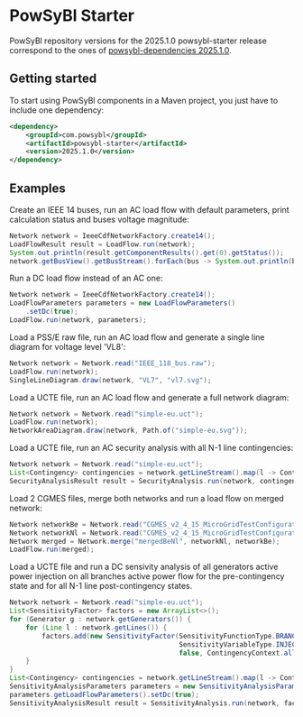 # PowSyBl Starter



PowSyBl repository versions for the 2025.1.0 powsybl-starter release correspond to the ones of
[powsybl-dependencies 2025.1.0](https://github.com/powsybl/powsybl-dependencies/releases/tag/v2025.1.0).



## Getting started

To start using PowSyBl components in a Maven project, you just have to include one dependency:

```xml
<dependency>
    <groupId>com.powsybl</groupId>
    <artifactId>powsybl-starter</artifactId>
    <version>2025.1.0</version>
</dependency>
```



## Examples



Create an IEEE 14 buses, run an AC load flow with default parameters, print calculation status and buses voltage magnitude:

```java
Network network = IeeeCdfNetworkFactory.create14();
LoadFlowResult result = LoadFlow.run(network);
System.out.println(result.getComponentResults().get(0).getStatus());
network.getBusView().getBusStream().forEach(bus -> System.out.println(bus.getId() + " " + bus.getV()));
```



Run a DC load flow instead of an AC one:

```java
Network network = IeeeCdfNetworkFactory.create14();
LoadFlowParameters parameters = new LoadFlowParameters()
    .setDc(true);
LoadFlow.run(network, parameters);
```



Load a PSS/E raw file, run an AC load flow and generate a single line diagram for voltage level 'VL8':

```java
Network network = Network.read("IEEE_118_bus.raw");
LoadFlow.run(network);
SingleLineDiagram.draw(network, "VL7", "vl7.svg");
```

 

Load a UCTE file, run an AC load flow and generate a full network diagram:

```java
Network network = Network.read("simple-eu.uct");
LoadFlow.run(network);
NetworkAreaDiagram.draw(network, Path.of("simple-eu.svg"));
```



Load a UCTE file, run an AC security analysis with all N-1 line contingencies:

```java
Network network = Network.read("simple-eu.uct");
List<Contingency> contingencies = network.getLineStream().map(l -> Contingency.line(l.getId())).collect(Collectors.toList());
SecurityAnalysisResult result = SecurityAnalysis.run(network, contingencies).getResult();
```



Load 2 CGMES files, merge both networks and run a load flow on merged network:

```java
Network networkBe = Network.read("CGMES_v2_4_15_MicroGridTestConfiguration_BC_BE_v2.zip");
Network networkNl = Network.read("CGMES_v2_4_15_MicroGridTestConfiguration_BC_NL_v2.zip");
Network merged = Network.merge("mergedBeNl", networkNl, networkBe);
LoadFlow.run(merged);
```



Load a UCTE file and run a DC sensivity analysis of all generators active power injection on all branches active power flow for the pre-contingency state and for all N-1 line post-contingency states.

```java
Network network = Network.read("simple-eu.uct");
List<SensitivityFactor> factors = new ArrayList<>();
for (Generator g : network.getGenerators()) {
    for (Line l : network.getLines()) {
        factors.add(new SensitivityFactor(SensitivityFunctionType.BRANCH_ACTIVE_POWER_1, l.getId(),
                                          SensitivityVariableType.INJECTION_ACTIVE_POWER, g.getId(),
                                          false, ContingencyContext.all()));
    }
}
List<Contingency> contingencies = network.getLineStream().map(l -> Contingency.line(l.getId())).collect(Collectors.toList());
SensitivityAnalysisParameters parameters = new SensitivityAnalysisParameters();
parameters.getLoadFlowParameters().setDc(true);
SensitivityAnalysisResult result = SensitivityAnalysis.run(network, factors, contingencies, parameters);
```

